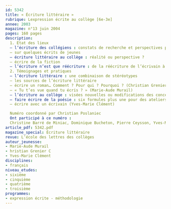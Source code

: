 ```yaml
---
id: 5342
title: « Écriture littéraire »
rubrique: Lexpression écrite au collège [6e-3e]
annee: 2003
magazine: n°13 juin 2004
pages: 160 pages
description: 
  1. État des lieux
  – l’écriture des collégiens : constats de recherche et perspectives pour l’enseignement
  – sur quelques écrits de jeunes
  – écriture littéraire au collège : réalité ou perspective ?
  – écrire de la fiction
  – l’écriture n’est que réécriture : de la réécriture de l’écrivain à la réécriture de l’élève
  2. Témoignages et pratiques
  – l’écriture littéraire : une combinaison de stéréotypes
  – les sources de l’écriture littéraire
  – écrire un roman… Comment ? Pour qui ? Pourquoi ? (Christian Grenier)
  – « Tu t’es vue quand tu écris ? » (Marie-Aude Murail)
  – l’écriture au collège : visées nouvelles ou modifications des conceptions du travail de l’écriture en classe  ?
  – faire écrire de la poésie : six formules plus une pour des ateliers d’écriture poétique
  – écrire avec un écrivain (Yves-Marie Clément)

  Numéro coordonné par Christian Poslaniec
  Ont participé à ce numéro :
  Christine Barré de Miniac, Dominique Bucheton, Pierre Ceysson, Yves-Marie Clément, Jean-Louis Dufays, Christian Grenier, Jean-François Halté, Bernadette Kervyn, Marlène Lebrun, Marie-Aude Murail, Sylvie Plane, Christian Poslaniec, Nicole Verdun
article_pdf: 5342.pdf
magazine_special: Écriture littéraire
revue: L’école des lettres des collèges
auteur_jeunesse:
- Marie-Aude Murail
- hristian Grenier C
- Yves-Marie Clément
disciplines:
- français
niveau_etudes:
- sixième
- cinquième
- quatrième
- troisième
programmes:
- expression écrite - méthodologie
---
```

